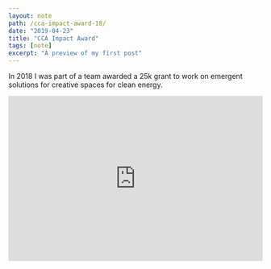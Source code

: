 ```yaml
---
layout: note
path: /cca-impact-award-18/
date: "2019-04-23"
title: "CCA Impact Award"
tags: [note]
excerpt: "A preview of my first post"
---
```



In 2018 I was part of a team awarded a 25k grant to work on emergent solutions for creative spaces for clean energy.










<div style='position:relative; padding-bottom:calc(56.25% + 44px)'><iframe src='https://gfycat.com/ifr/OddballReadyIrishredandwhitesetter' frameborder='0' scrolling='no' width='100%' height='100%' style='position:absolute;top:0;left:0;' allowfullscreen></iframe></div>

